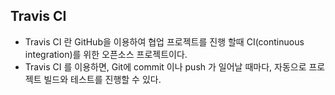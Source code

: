 ## Travis CI
- Travis CI 란 GitHub을 이용하여 협업 프로젝트를 진행 할때 CI(continuous integration)를 위한 오픈소스 프로젝트이다.
- Travis CI 를 이용하면, Git에 commit 이나 push 가 일어날 때마다, 자동으로 프로젝트 빌드와 테스트를 진행할 수 있다.
